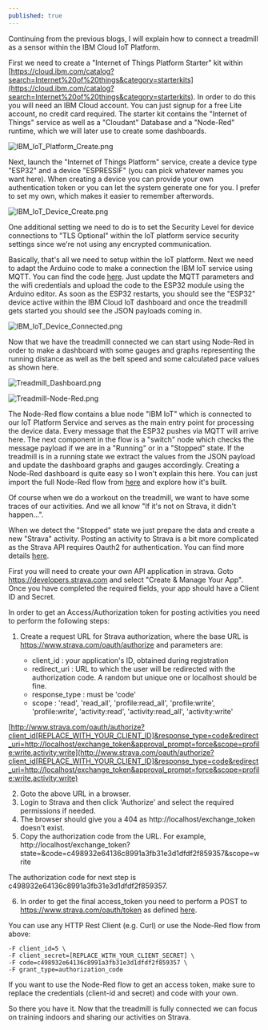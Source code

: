 ```yaml
---
published: true
---
```

Continuing from the previous blogs, I will explain how to connect a treadmill as a sensor within the IBM Cloud IoT Platform.

First we need to create a "Internet of Things Platform Starter" kit within [https://cloud.ibm.com/catalog?search=Internet%20of%20things&category=starterkits](https://cloud.ibm.com/catalog?search=Internet%20of%20things&category=starterkits).
In order to do this you will need an IBM Cloud account. You can just signup for a free Lite account, no credit card required.
The starter kit contains the "Internet of Things" service as well as a "Cloudant" Database and a "Node-Red" runtime, which we will later use to create some dashboards.

![IBM_IoT_Platform_Create.png]({{site.baseurl}}/images/IBM_IoT_Platform_Create.png)

Next, launch the "Internet of Things Platform" service, create a device type "ESP32" and a device "ESPRESSIF" (you can pick whatever names you want here). When creating a device you can provide your own authentication token or you can let the system generate one for you. I prefer to set my own, which makes it easier to remember afterwords.

![IBM_IoT_Device_Create.png]({{site.baseurl}}/images/IBM_IoT_Device_Create.png)

One additional setting we need to do is to set the Security Level for device connections to "TLS Optional" within the IoT platform service security settings since we're not using any encrypted communication.

Basically, that's all we need to setup within the IoT platform.
Next we need to adapt the Arduino code to make a connection the IBM IoT service using MQTT.
You can find the code [here](Treadmill-Bluetooth-IoT/Treadmill_BLE_IBM_MQTT/Treadmill_BLE_IBM_MQTT.ino).
Just update the MQTT parameters and the wifi credentials and upload the code to the ESP32 module using the Arduino editor.
As soon as the ESP32 restarts, you should see the "ESP32" device active within the IBM Cloud IoT dashboard and once the treadmill gets started you should see the JSON payloads coming in.

![IBM_IoT_Device_Connected.png]({{site.baseurl}}/images/IBM_IoT_Device_Connected.png)


Now that we have the treadmill connected we can start using Node-Red in order to make a dashboard with some gauges and graphs representing the running distance as well as the belt speed and some calculated pace values as shown here.

![Treadmill_Dashboard.png]({{site.baseurl}}/images/Treadmill_Dashboard.png)

![Treadmill-Node-Red.png]({{site.baseurl}}/images/Treadmill-Node-Red.png)

The Node-Red flow contains a blue node "IBM IoT" which is connected to our IoT Platform Service and serves as the main entry point for processing the device data. Every message that the ESP32 pushes via MQTT will arrive here. The next component in the flow is a "switch" node which checks the message payload if we are in a "Running" or in a "Stopped" state.
If the treadmill is in a running state we extract the values from the JSON payload and update the dashboard graphs and gauges accordingly.
Creating a Node-Red dashboard is quite easy so I won't explain this here.
You can just import the full Node-Red flow from [here](https://raw.githubusercontent.com/yvesdebeer/Treadmill-Bluetooth-IoT/master/Treadmill-Node-Red.json) and explore how it's built.

Of course when we do a workout on the treadmill, we want to have some traces of our activities. And we all know "If it's not on Strava, it didn't happen...".

When we detect the "Stopped" state we just prepare the data and create a new "Strava" activity.
Posting an activity to Strava is a bit more complicated as the Strava API requires Oauth2 for authentication. You can find more details [here](http://developers.strava.com/docs/reference/).

First you will need to create your own API application in strava.
Goto https://developers.strava.com and select "Create & Manage Your App".
Once you have completed the required fields, your app should have a Client ID and Secret.

In order to get an Access/Authorization token for posting activities you need to perform the following steps:

1. Create a request URL for Strava authorization, where the base URL is https://www.strava.com/oauth/authorize and parameters are:

	- client_id : your application's ID, obtained during registration
    - redirect_uri : URL to which the user will be redirected with the authorization code. A random but unique one or localhost should be fine.
    - response_type	: must be 'code'
    - scope	: 'read', 'read_all', 'profile:read_all', 'profile:write', 'profile:write', 'activity:read', 'activity:read_all', 'activity:write'

[http://www.strava.com/oauth/authorize?client_id[REPLACE_WITH_YOUR_CLIENT_ID]&response_type=code&redirect_uri=http://localhost/exchange_token&approval_prompt=force&scope=profile:write,activity:write](http://www.strava.com/oauth/authorize?client_id[REPLACE_WITH_YOUR_CLIENT_ID]&response_type=code&redirect_uri=http://localhost/exchange_token&approval_prompt=force&scope=profile:write,activity:write)

2. Goto the above URL in a browser.
3. Login to Strava and then click 'Authorize' and select the required permissions if needed.
4. The browser should give you a 404 as http://localhost/exchange_token doesn't exist.
5. Copy the authorization code from the URL. For example,
http://localhost/exchange_token?state=&code=c498932e64136c8991a3fb31e3d1dfdf2f859357&scope=write

The authorization code for next step is c498932e64136c8991a3fb31e3d1dfdf2f859357.

6. In order to get the final access_token you need to perform a POST to https://www.strava.com/oauth/token as defined [here](https://developers.strava.com/docs/authentication/#token-exchange).

You can use any HTTP Rest Client (e.g. Curl) or use the Node-Red flow from above:

```$ curl -X POST https://www.strava.com/oauth/token \
-F client_id=5 \
-F client_secret=[REPLACE_WITH_YOUR_CLIENT_SECRET] \
-F code=c498932e64136c8991a3fb31e3d1dfdf2f859357 \
-F grant_type=authorization_code
```

If you want to use the Node-Red flow to get an access token, make sure to replace the credentials (client-id and secret) and code with your own.

So there you have it. Now that the treadmill is fully connected we can focus on training indoors and sharing our activities on Strava.













